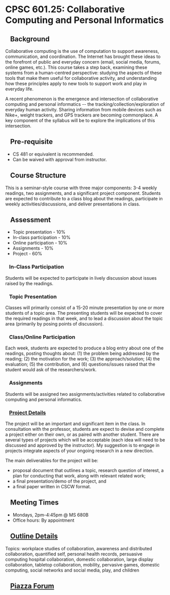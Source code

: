 

# CPSC 601.25: Collaborative Computing and Personal Informatics



##   Background

Collaborative computing is the use of computation to support awareness, communication, and coordination. The Internet has brought these ideas to the forefront of public and everyday concern (email, social media, forums, online games, etc.). This course takes a step back, examining these systems from a human-centred perspective: studying the aspects of these tools that make them useful for collaborative activity, and understanding how these principles apply to new tools to support work and play in everyday life.

A recent phenomenon is the emergence and intersection of collaborative computing and personal informatics -- the tracking/collection/exploration of everyday human activity. Sharing information from mobile devices such as Nike+, weight trackers, and GPS trackers are becoming commonplace. A key component of the syllabus will be to explore the implications of this intersection.

##   Pre-requisite

* CS 481 or equivalent is recommended.
* Can be waived with approval from instructor.

##   Course Structure

This is a seminar-style course with three major components: 3-4 weekly readings, two assignments, and a significant project component. Students are expected to contribute to a class blog about the readings, participate in weekly activities/discussions, and deliver presentations in class.

##   Assessment

* Topic presentation - 10%
* In-class participation - 10%
* Online participation - 10%
* Assignments - 10%
* Project - 60%

###   In-Class Participation

Students will be expected to participate in lively discussion about issues raised by the readings.

###   Topic Presentation

Classes will primarily consist of a 15-20 minute presentation by one or more students of a topic area. The presenting students will be expected to cover the required readings in that week, and to lead a discussion about the topic area (primarily by posing points of discussion). 

###   Class/Online Participation

Each week, students are expected to produce a blog entry about one of the readings, posting thoughts about: (1) the problem being addressed by the reading; (2) the motivation for the work; (3) the approach/solution; (4) the evaluation; (5) the contribution, and (6) questions/issues raised that the student would ask of the researchers/work.

###   Assignments

Students will be assigned two assignments/activities related to collaborative computing and personal informatics.

###   [Project Details](ProjectDetails.md)

The project will be an important and significant item in the class. In consultation with the professor, students are expect to devise and complete a project either on their own, or as paired with another student. There are several types of projects which will be acceptable (each idea will need to be discussed and approved by the instructor). My suggestion is to engage in projects integrate aspects of your ongoing research in a new direction.

The main deliverables for the project will be:

* proposal document that outlines a topic, research question of interest, a plan for conducting that work, along with relevant related work;
* a final presentation/demo of the project, and
* a final paper written in CSCW format.

##   Meeting Times

* Mondays, 2pm-4:45pm @ MS 680B
* Office hours: By appointment

##   [Outline Details](OutlineDetails.md)

Topics: workplace studies of collaboration, awareness and distributed collaboration, quantified self, personal health records, persuasive computing
hospital collaboration, domestic collaboration, large display collaboration, tabletop collaboration, mobility, pervasive games, domestic computing, social networks and social media, play, and children

##   [Piazza Forum](https://piazza.com/class/hl870gq8nh7k3)
